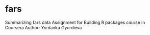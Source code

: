 # fars
Summarizing fars data
Assignment for Building R packages course in Coursera
Author: Yordanka Gyurdieva

